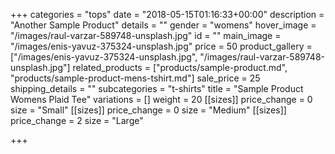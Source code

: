 +++
categories = "tops"
date = "2018-05-15T01:16:33+00:00"
description = "Another Sample Product"
details = ""
gender = "womens"
hover_image = "/images/raul-varzar-589748-unsplash.jpg"
id = ""
main_image = "/images/enis-yavuz-375324-unsplash.jpg"
price = 50
product_gallery = ["/images/enis-yavuz-375324-unsplash.jpg", "/images/raul-varzar-589748-unsplash.jpg"]
related_products = ["products/sample-product.md", "products/sample-product-mens-tshirt.md"]
sale_price = 25
shipping_details = ""
subcategories = "t-shirts"
title = "Sample Product Womens Plaid Tee"
variations = []
weight = 20
[[sizes]]
price_change = 0
size = "Small"
[[sizes]]
price_change = 0
size = "Medium"
[[sizes]]
price_change = 2
size = "Large"

+++
